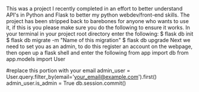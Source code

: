This was a project I recently completed in an effort to better understand API's in Python and Flask to better my python webdev/front-end skills.
The project has been stripped back to barebones for anyone who wants to use it, if this is you please make sure you do the following to ensure it works.
In your terminal in your project root directory enter the following:
$ flask db init
$ flask db migrate -m "Name of this migration"
$ flask db upgrade
Next we need to set you as an admin, to do this register an account on the webpage, then open up a flask shell and enter the following 
from app import db
from app.models import User

#replace this portion with your email
admin_user = User.query.filter_by(email='your_email@example.com').first()
admin_user.is_admin = True
db.session.commit()
